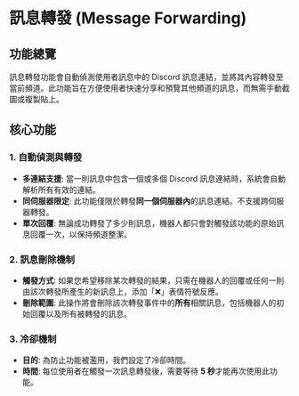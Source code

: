 # 訊息轉發 (Message Forwarding)

## 功能總覽

訊息轉發功能會自動偵測使用者訊息中的 Discord 訊息連結，並將其內容轉發至當前頻道。此功能旨在方便使用者快速分享和預覽其他頻道的訊息，而無需手動截圖或複製貼上。

## 核心功能

### 1. 自動偵測與轉發
- **多連結支援**: 當一則訊息中包含一個或多個 Discord 訊息連結時，系統會自動解析所有有效的連結。
- **同伺服器限定**: 此功能僅限於轉發**同一個伺服器內**的訊息連結。不支援跨伺服器轉發。
- **單次回覆**: 無論成功轉發了多少則訊息，機器人都只會對觸發該功能的原始訊息回覆一次，以保持頻道整潔。

### 2. 訊息刪除機制
- **觸發方式**: 如果您希望移除某次轉發的結果，只需在機器人的回覆或任何一則由該次轉發所產生的新訊息上，添加「❌」表情符號反應。
- **刪除範圍**: 此操作將會刪除該次轉發事件中的**所有**相關訊息，包括機器人的初始回覆以及所有被轉發的訊息。

### 3. 冷卻機制
- **目的**: 為防止功能被濫用，我們設定了冷卻時間。
- **時間**: 每位使用者在觸發一次訊息轉發後，需要等待 **5 秒**才能再次使用此功能。